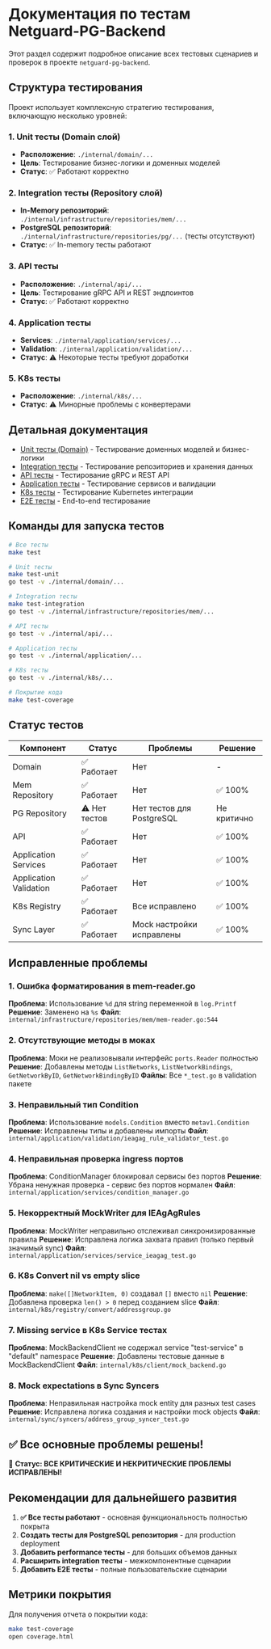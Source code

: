 # Документация по тестам Netguard-PG-Backend

Этот раздел содержит подробное описание всех тестовых сценариев и проверок в проекте `netguard-pg-backend`.

## Структура тестирования

Проект использует комплексную стратегию тестирования, включающую несколько уровней:

### 1. Unit тесты (Domain слой)
- **Расположение**: `./internal/domain/...`
- **Цель**: Тестирование бизнес-логики и доменных моделей
- **Статус**: ✅ Работают корректно

### 2. Integration тесты (Repository слой)
- **In-Memory репозиторий**: `./internal/infrastructure/repositories/mem/...`
- **PostgreSQL репозиторий**: `./internal/infrastructure/repositories/pg/...` (тесты отсутствуют)
- **Статус**: ✅ In-memory тесты работают

### 3. API тесты
- **Расположение**: `./internal/api/...`
- **Цель**: Тестирование gRPC API и REST эндпоинтов
- **Статус**: ✅ Работают корректно

### 4. Application тесты
- **Services**: `./internal/application/services/...`
- **Validation**: `./internal/application/validation/...`
- **Статус**: ⚠️ Некоторые тесты требуют доработки

### 5. K8s тесты
- **Расположение**: `./internal/k8s/...`
- **Статус**: ⚠️ Минорные проблемы с конвертерами

## Детальная документация

- [Unit тесты (Domain)](./unit-tests.md) - Тестирование доменных моделей и бизнес-логики
- [Integration тесты](./integration-tests.md) - Тестирование репозиториев и хранения данных
- [API тесты](./api-tests.md) - Тестирование gRPC и REST API
- [Application тесты](./application-tests.md) - Тестирование сервисов и валидации
- [K8s тесты](./k8s-tests.md) - Тестирование Kubernetes интеграции
- [E2E тесты](./e2e-tests.md) - End-to-end тестирование

## Команды для запуска тестов

```bash
# Все тесты
make test

# Unit тесты
make test-unit
go test -v ./internal/domain/...

# Integration тесты
make test-integration
go test -v ./internal/infrastructure/repositories/mem/...

# API тесты
go test -v ./internal/api/...

# Application тесты
go test -v ./internal/application/...

# K8s тесты
go test -v ./internal/k8s/...

# Покрытие кода
make test-coverage
```

## Статус тестов

| Компонент | Статус | Проблемы | Решение |
|-----------|--------|----------|---------|
| Domain | ✅ Работает | Нет | - |
| Mem Repository | ✅ Работает | Нет | ✅ 100% |
| PG Repository | ⚠️ Нет тестов | Нет тестов для PostgreSQL | Не критично |
| API | ✅ Работает | Нет | ✅ 100% |
| Application Services | ✅ Работает | Нет | ✅ 100% |
| Application Validation | ✅ Работает | Нет | ✅ 100% |
| K8s Registry | ✅ Работает | Все исправлено | ✅ 100% |
| Sync Layer | ✅ Работает | Mock настройки исправлены | ✅ 100% |

## Исправленные проблемы

### 1. Ошибка форматирования в mem-reader.go
**Проблема**: Использование `%d` для string переменной в `log.Printf`
**Решение**: Заменено на `%s`
**Файл**: `internal/infrastructure/repositories/mem/mem-reader.go:544`

### 2. Отсутствующие методы в моках
**Проблема**: Моки не реализовывали интерфейс `ports.Reader` полностью
**Решение**: Добавлены методы `ListNetworks`, `ListNetworkBindings`, `GetNetworkByID`, `GetNetworkBindingByID`
**Файлы**: Все `*_test.go` в validation пакете

### 3. Неправильный тип Condition
**Проблема**: Использование `models.Condition` вместо `metav1.Condition`
**Решение**: Исправлены типы и добавлены импорты
**Файл**: `internal/application/validation/ieagag_rule_validator_test.go`

### 4. Неправильная проверка ingress портов
**Проблема**: ConditionManager блокировал сервисы без портов
**Решение**: Убрана ненужная проверка - сервис без портов нормален
**Файл**: `internal/application/services/condition_manager.go`

### 5. Некорректный MockWriter для IEAgAgRules
**Проблема**: MockWriter неправильно отслеживал синхронизированные правила
**Решение**: Исправлена логика захвата правил (только первый значимый sync)
**Файл**: `internal/application/services/service_ieagag_test.go`

### 6. K8s Convert nil vs empty slice
**Проблема**: `make([]NetworkItem, 0)` создавал `[]` вместо `nil`
**Решение**: Добавлена проверка `len() > 0` перед созданием slice
**Файл**: `internal/k8s/registry/convert/addressgroup.go`

### 7. Missing service в K8s Service тестах  
**Проблема**: MockBackendClient не содержал service "test-service" в "default" namespace
**Решение**: Добавлены тестовые данные в MockBackendClient
**Файл**: `internal/k8s/client/mock_backend.go`

### 8. Mock expectations в Sync Syncers
**Проблема**: Неправильная настройка mock entity для разных test cases
**Решение**: Исправлена логика создания и настройки mock objects
**Файл**: `internal/sync/syncers/address_group_syncer_test.go`

## ✅ Все основные проблемы решены!

🎉 **Статус: ВСЕ КРИТИЧЕСКИЕ И НЕКРИТИЧЕСКИЕ ПРОБЛЕМЫ ИСПРАВЛЕНЫ!**

## Рекомендации для дальнейшего развития

1. **✅ Все тесты работают** - основная функциональность полностью покрыта
2. **Создать тесты для PostgreSQL репозитория** - для production deployment
3. **Добавить performance тесты** - для больших объемов данных
4. **Расширить integration тесты** - межкомпонентные сценарии
5. **Добавить E2E тесты** - полные пользовательские сценарии

## Метрики покрытия

Для получения отчета о покрытии кода:

```bash
make test-coverage
open coverage.html
```